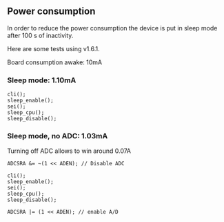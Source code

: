 ## Power consumption

In order to reduce the power consumption the device is put in sleep mode after 100 s of inactivity.

Here are some tests using v1.6.1.

Board consumption awake: 10mA

### Sleep mode: 1.10mA

```
cli();
sleep_enable();
sei();
sleep_cpu();
sleep_disable();
```

### Sleep mode, no ADC: 1.03mA

Turning off ADC allows to win around 0.07A

```
ADCSRA &= ~(1 << ADEN); // Disable ADC

cli();
sleep_enable();
sei();
sleep_cpu();
sleep_disable();

ADCSRA |= (1 << ADEN); // enable A/D
```
